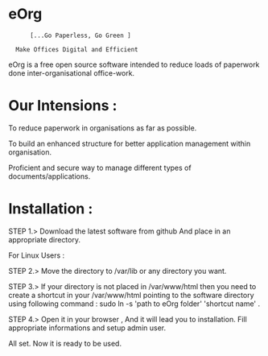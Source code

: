 #                     eOrg

          [...Go Paperless, Go Green ]

	  Make Offices Digital and Efficient

eOrg is a free open source software intended to reduce loads of paperwork done inter-organisational office-work.


# Our Intensions :


To reduce paperwork in organisations as far as possible.

To build an enhanced structure for better application management within organisation.

Proficient and secure way to manage different types of documents/applications.

# Installation :

STEP 1.> Download the latest software from github And place in an appropriate directory.

For Linux Users :

STEP 2.> Move the directory to /var/lib or any directory you want.

STEP 3.> If your directory is not placed in /var/www/html then you need to create a shortcut in your /var/www/html pointing to the software directory using following command : sudo ln -s 'path to eOrg folder' 'shortcut name' .

STEP 4.> Open it in your browser , And it will lead you to installation. Fill appropriate informations and setup admin user.

All set. Now it is ready to be used.

